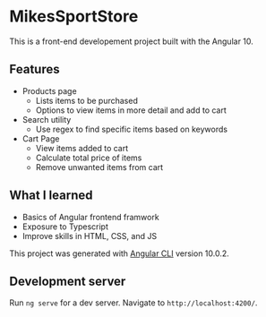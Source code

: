 # MikesSportStore

This is a front-end developement project built with the Angular 10.

## Features

* Products page
  * Lists items to be purchased
  * Options to view items in more detail and add to cart
* Search utility
  * Use regex to find specific items based on keywords
* Cart Page
  * View items added to cart
  * Calculate total price of items
  * Remove unwanted items from cart
  
## What I learned
  
  * Basics of Angular frontend framwork
  * Exposure to Typescript
  * Improve skills in HTML, CSS, and JS

This project was generated with [Angular CLI](https://github.com/angular/angular-cli) version 10.0.2.

## Development server

Run `ng serve` for a dev server. Navigate to `http://localhost:4200/`.

